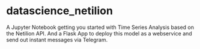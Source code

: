# datascience_netilion
A Jupyter Notebook getting you started with Time Series Analysis based on the Netilion API. And a Flask App to deploy this model as a webservice and send out instant messages via Telegram.
